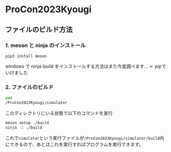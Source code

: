 # ProCon2023Kyougi

## ファイルのビルド方法

### 1. meson と ninja のインストール

`pip3 install meson`

windows で ninja-build をインストールする方法はまた今度調べます... <- pipでいけました

### 2. ファイルのビルド

```bash
pwd
/ProCon2023Kyougi/simulator
```

このディレクトリにいる状態で以下のコマンドを実行

```bash
meson setup ./build
ninja -C ./build
```

これで`simulator`という実行ファイルが`/ProCon2023Kyougi/simulator/build`内にできるので、あとはこれを実行すればプログラムを実行できます。

